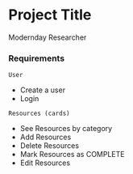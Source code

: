 # Project Title

Modernday Researcher


### Requirements

```
User
```

- Create a user
- Login

```
Resources (cards)
```

- See Resources by category
- Add Resources
- Delete Resources
- Mark Resources as COMPLETE
- Edit Resources
